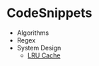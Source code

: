 # CodeSnippets

-   Algorithms
-   Regex
-   System Design
    -   [LRU Cache](https://github.com/PompaDonpa/CodeSnippets/tree/main/System%20Design/lru-cache)

